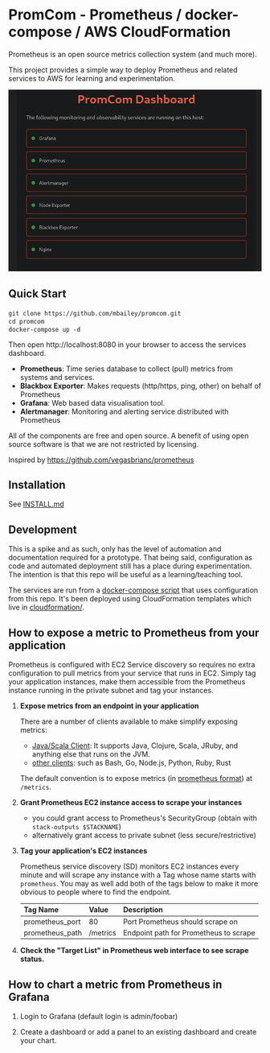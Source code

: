 # PromCom - Prometheus / docker-compose / AWS CloudFormation

Prometheus is an open source metrics collection system (and much more).

This project provides a simple way to deploy Prometheus and related services to AWS
for learning and experimentation.

![Dashboard overview showing Prometheus, Grafana, and other monitoring services](assets/dashboard-overview.png)

## Quick Start

```shell
git clone https://github.com/mbailey/promcom.git
cd promcom
docker-compose up -d
```

Then open http://localhost:8080 in your browser to access the services dashboard.

- **Prometheus**: Time series database to collect (pull) metrics from systems and services.
- **Blackbox Exporter**: Makes requests (http/https, ping, other) on behalf of Prometheus
- **Grafana**: Web based data visualisation tool.
- **Alertmanager**: Monitoring and alerting service distributed with Prometheus

All of the components are free and open source. A benefit of using open source
software is that we are not restricted by licensing.

Inspired by <https://github.com/vegasbrianc/prometheus>

## Installation

See [INSTALL.md](INSTALL.md)

## Development

This is a spike and as such, only has the level of automation and documentation
required for a prototype. That being said, configuration as code and automated
deployment still has a place during experimentation. The intention is that this
repo will be useful as a learning/teaching tool.

The services are run from a [docker-compose script](docker-compose.yml) that
uses configuration from this repo. It's been deployed using CloudFormation
templates which live in [cloudformation/](cloudformation).

## How to expose a metric to Prometheus from your application

Prometheus is configured with EC2 Service discovery so requires no extra configuration to
pull metrics from your service that runs in EC2. Simply tag your application instances,
make them accessible from the Prometheus instance running in the private subnet and tag
your instances.

1. **Expose metrics from an endpoint in your application**

    There are a number of clients available to make simplify exposing metrics:
      - [Java/Scala Client][java-client]: It supports Java, Clojure, Scala, JRuby, and anything else that runs on the JVM.
      - [other clients][other-clients]: such as Bash, Go, Node.js, Python, Ruby, Rust

    The default convention is to expose metrics (in [prometheus format][prom-format]) at `/metrics`.

1. **Grant Prometheus EC2 instance access to scrape your instances**

   - you could grant access to Prometheus's SecurityGroup (obtain with `stack-outputs $STACKNAME`)
   - alternatively grant access to private subnet (less secure/restrictive)

1. **Tag your application's EC2 instances**

    Prometheus service discovery (SD) monitors EC2 instances every minute and will
    scrape any instance with a Tag whose name starts with `prometheus`. You may as
    well add both of the tags below to make it more obvious to people where to find the endpoint.

    Tag Name        | Value    | Description
    ---             | ---      | ---
    prometheus_port | 80       | Port Prometheus should scrape on
    prometheus_path | /metrics | Endpoint path for Prometheus to scrape

1. **Check the "Target List" in Prometheus web interface to see scrape status.**

## How to chart a metric from Prometheus in Grafana

1. Login to Grafana (default login is admin/foobar)

1. Create a dashboard or add a panel to an existing dashboard and create your chart.

[java-client]: https://github.com/prometheus/client_java
[other-clients]: https://prometheus.io/docs/instrumenting/clientlibs/
[prom-format]: https://github.com/prometheus/docs/blob/master/content/docs/instrumenting/exposition_formats.md
